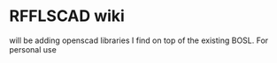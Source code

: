 # RFFLSCAD wiki
will be adding openscad libraries I find on top of the existing BOSL. For personal use
